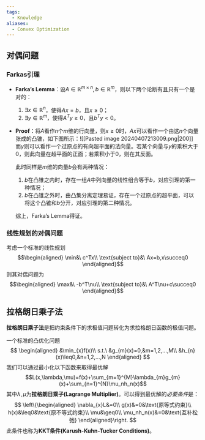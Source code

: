```yaml
---
tags:
  - Knowledge
aliases:
  - Convex Optimization
---
```

## 对偶问题
### Farkas引理
- **Farka’s Lemma**：设$A\in\mathbb{R}^{m\times n},b\in\mathbb{R}^{m}$，则以下两个论断有且只有一个是对的：
	1. $\exists x\in\mathbb{R}^{n}$，使得$Ax=b$，且$x\geq0$；
	2. $\exists y\in\mathbb{R}^{m}$，使得$A^Ty\geq0$，且$b^Ty<0$。

- **Proof**：将$A$看作$n$个$m$维的行向量，则$x\geq0$时，$Ax$可以看作一个由这$n$个向量张成的凸锥，如下图所示：![[Pasted image 20240407213009.png|200]]
	而$y$则可以看作一个过原点的有向超平面的法向量。若某个向量与$y$的乘积大于0，则此向量在超平面的正面；若乘积小于0，则在其反面。
	
	此时同样是$m$维的向量$b$会有两种情况：
	1. $b$在凸锥之内时，存在一组$A$中列向量的线性组合等于$b$，对应引理的第一种情况；
	2. $b$在凸锥之外时，由凸集分离定理易证，存在一个过原点的超平面，可以将这个凸锥和$b$分开，对应引理的第二种情况。

	综上，Farka’s Lemma得证。
### 线性规划的对偶问题
考虑一个标准的线性规划
$$\begin{aligned}
\min&\ c^Tx\\
\text{subject to}&\ Ax=b,x\succeq0
\end{aligned}$$
则其对偶问题为
$$\begin{aligned}
\max&\ -b^T\nu\\
\text{subject to}&\ A^T\nu+c\succeq0
\end{aligned}$$
## 拉格朗日乘子法
**拉格朗日乘子法**是把约束条件下的求极值问题转化为求拉格朗日函数的极值问题。

一个标准的凸优化问题
$$
\begin{aligned}
&\min_{x}f(x)\\
s.t.\ &g_{m}(x)=0,&m=1,2,...,M\\
&h_{n}(x)\leq0,&n=1,2,...,N
\end{aligned}
$$
我们可以通过最小化以下函数来取得最优解$$L(x,\lambda,\mu)=f(x)+\sum_{m=1}^{M}\lambda_{m}g_{m}(x)+\sum_{n=1}^{N}\mu_nh_n(x)$$
其中$\lambda,\mu$为**拉格朗日乘子(Lagrange Multiplier)**。可以得到最优解的*必要条件*是：
$$
\left\{\begin{aligned}
\nabla_{x}L&=0\\
g(x)&=0&\text{原等式约束}\\
h(x)&\leq0&\text{原不等式约束}\\
\mu&\geq0\\
\mu_nh_n(x)&=0&\text{互补松弛}
\end{aligned}\right.
$$
此条件也称为**KKT条件(Karush-Kuhn-Tucker Conditions)**。